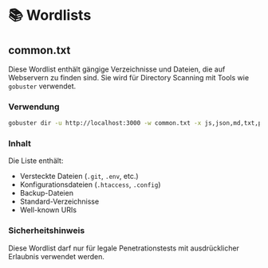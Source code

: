 # 📚 Wordlists

## common.txt

Diese Wordlist enthält gängige Verzeichnisse und Dateien, die auf Webservern zu finden sind. Sie wird für Directory Scanning mit Tools wie `gobuster` verwendet.

### Verwendung

```bash
gobuster dir -u http://localhost:3000 -w common.txt -x js,json,md,txt,pdf
```

### Inhalt

Die Liste enthält:
- Versteckte Dateien (`.git`, `.env`, etc.)
- Konfigurationsdateien (`.htaccess`, `.config`)
- Backup-Dateien
- Standard-Verzeichnisse
- Well-known URIs

### Sicherheitshinweis

Diese Wordlist darf nur für legale Penetrationstests mit ausdrücklicher Erlaubnis verwendet werden.